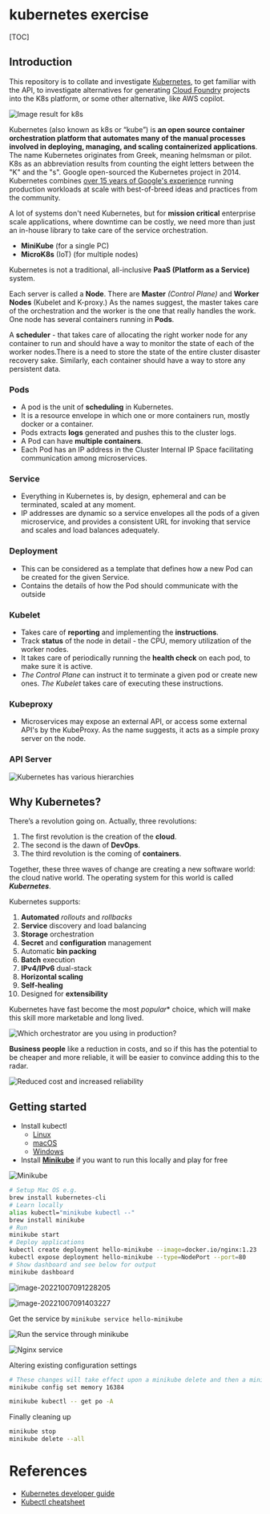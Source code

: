 # kubernetes exercise

[TOC]

## Introduction

This repository is to collate and investigate [Kubernetes](https://kubernetes.io/), to get familiar with the API, to investigate alternatives for generating [Cloud Foundry](https://www.cloudfoundry.org/) projects into the K8s platform, or some other alternative, like AWS copilot.

![Image result for k8s](https://encrypted-tbn0.gstatic.com/images?q=tbn:ANd9GcTOMHGXegGxDtiO50L0c7JZyAW9O3AK8Mbl0vBu_W279Q&s)

Kubernetes (also known as k8s or “kube”) is **an open source container orchestration platform that automates many of the manual processes involved in deploying, managing, and scaling containerized applications**. The name Kubernetes originates from Greek, meaning helmsman or pilot. K8s as an abbreviation results from counting the eight letters between the "K" and the "s". Google open-sourced the Kubernetes project in 2014. Kubernetes combines [over 15 years of Google's experience](https://kubernetes.io/blog/2015/04/borg-predecessor-to-kubernetes/) running production workloads at scale with best-of-breed ideas and practices from the community.

A lot of systems don't need Kubernetes, but for **mission critical** enterprise scale applications, where downtime can be costly, we need more than just an in-house library to take care of the service orchestration.

- **MiniKube** (for a single PC)
- **MicroK8s** (IoT) (for multiple nodes)

Kubernetes is not a traditional, all-inclusive **PaaS (Platform as a Service)** system.

Each server is called a **Node**. There are **Master** *(Control Plane)* and **Worker Nodes** (Kubelet and K-proxy.) As the names suggest, the master takes care of the orchestration and the worker is the one that really handles the work. One node has several containers running in **Pods**.

A **scheduler** - that takes care of allocating the right worker node for any container to run and should have a way to monitor the state of each of the worker nodes.There is a need to store the state of the entire cluster disaster recovery sake. Similarly, each container should have a way to store any persistent data.

### Pods

- A pod is the unit of **scheduling** in Kubernetes.
- It is a resource envelope in which one or more containers run, mostly docker or a container.
- Pods extracts **logs** generated and pushes this to the cluster logs.
- A Pod can have **multiple containers**.
- Each Pod has an IP address in the Cluster Internal IP Space facilitating communication among microservices.

### Service

- Everything in Kubernetes is, by design, ephemeral and can be terminated, scaled at any moment.
- IP addresses are dynamic so a service envelopes all the pods of a given microservice, and provides a consistent URL for invoking that service and scales and load balances adequately.

### Deployment

-  This can be considered as a template that defines how a new Pod can be created for the given Service.
- Contains the details of how the Pod should communicate with the outside

### Kubelet

- Takes care of **reporting** and implementing the **instructions**.
- Track **status** of the node in detail - the CPU, memory utilization of the worker nodes.
- It takes care of periodically running the **health check** on each pod, to make sure it is active.
- *The Control Plane* can instruct it to terminate a given pod or create new ones. *The Kubelet* takes care of executing these instructions.

### Kubeproxy

- Microservices may expose an external API, or access some external API's by the KubeProxy. As the name suggests, it acts as a simple proxy server on the node.

### API Server





![Kubernetes has various hierarchies](./images/kubernetes-hierarchies.png)

## Why Kubernetes?

There’s a revolution going on. Actually, three revolutions:

1. The first revolution is the creation of the **cloud**.
2. The second is the dawn of **DevOps**.
3. The third revolution is the coming of **containers**.

Together, these three waves of change are creating a new software world: the cloud native world. The operating system for this world is called **_Kubernetes_**.

Kubernetes supports:

1. **Automated** *rollouts* and *rollbacks*
2. **Service** discovery and load balancing
3. **Storage** orchestration
4. **Secret** and **configuration** management
5. Automatic **bin packing**
6. **Batch** execution
7. **IPv4/IPv6** dual-stack
8. **Horizontal scaling**
9. **Self-healing**
10. Designed for **extensibility**

Kubernetes have fast become the most *popular** choice, which will make this skill more marketable and long lived.

![Which orchestrator are you using in production?](./images/popular-choice.png)

**Business people** like a reduction in costs, and so if this has the potential to be cheaper and more reliable, it will be easier to convince adding this to the radar.

![Reduced cost and increased reliability](./images/cost-fact.png)

## Getting started

- Install kubectl
  - [Linux](https://kubernetes.io/docs/tasks/tools/install-kubectl-linux)
  - [macOS](https://kubernetes.io/docs/tasks/tools/install-kubectl-macos)
  - [Windows](https://kubernetes.io/docs/tasks/tools/install-kubectl-windows)
- Install [**Minikube**](https://minikube.sigs.k8s.io/docs/start/) if you want to run this locally and play for free

![Minikube](./images/minikube-start.png)

```bash
# Setup Mac OS e.g.
brew install kubernetes-cli
# Learn locally
alias kubectl="minikube kubectl --"
brew install minikube
# Run 
minikube start
# Deploy applications
kubectl create deployment hello-minikube --image=docker.io/nginx:1.23
kubectl expose deployment hello-minikube --type=NodePort --port=80
# Show dashboard and see below for output
minikube dashboard
```

![image-20221007091228205](./images/minikube-dashboard.png)

![image-20221007091403227](./images/hello-minikube.png)

Get the service by `minikube service hello-minikube`

![Run the service through minikube](./images/minikube-service.png)

![Nginx service](./images/nginx.png)

Altering existing configuration settings

```bash
# These changes will take effect upon a minikube delete and then a minikube start
minikube config set memory 16384

minikube kubectl -- get po -A
```

Finally cleaning up

```bash
minikube stop
minikube delete --all
```

# References

- [Kubernetes developer guide](https://blog.thewiz.net/understanding-kubernetes-developers-guide)
- [Kubectl cheatsheet](https://kubernetes.io/docs/reference/kubectl/cheatsheet/)
